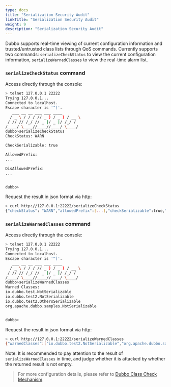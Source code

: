 ```yaml
---
type: docs
title: "Serialization Security Audit"
linkTitle: "Serialization Security Audit"
weight: 9
description: "Serialization Security Audit"
---
```


Dubbo supports real-time viewing of current configuration information and trusted/untrusted class lists through QoS commands. Currently supports two commands: `serializeCheckStatus` to view the current configuration information, `serializeWarnedClasses` to view the real-time alarm list.

### `serializeCheckStatus` command

Access directly through the console:
```bash
> telnet 127.0.0.1 22222
Trying 127.0.0.1...
Connected to localhost.
Escape character is '^]'.
   ___ __ __ ___ ___ ____
  / _ \ / / / // _ ) / _ ) / __ \
 / // // /_/ // _ |/ _ |/ /_/ /
/____/ \____//____//____/ \____/
dubbo>serializeCheckStatus
CheckStatus: WARN

CheckSerializable: true

AllowedPrefix:
...

DisAllowedPrefix:
...


dubbo>
```

Request the result in json format via http:
```bash
> curl http://127.0.0.1:22222/serializeCheckStatus
{"checkStatus": "WARN","allowedPrefix":[...],"checkSerializable":true,"disAllowedPrefix":[...]}
```

### `serializeWarnedClasses` command

Access directly through the console:
```bash
> telnet 127.0.0.1 22222
Trying 127.0.0.1...
Connected to localhost.
Escape character is '^]'.
   ___ __ __ ___ ___ ____
  / _ \ / / / // _ ) / _ ) / __ \
 / // // /_/ // _ |/ _ |/ /_/ /
/____/ \____//____//____/ \____/
dubbo>serializeWarnedClasses
Warned Classes:
io.dubbo.test.NotSerializable
io.dubbo.test2.NotSerializable
io.dubbo.test2.OthersSerializable
org.apache.dubbo.samples.NotSerializable


dubbo>
```

Request the result in json format via http:
```bash
> curl http://127.0.0.1:22222/serializeWarnedClasses
{"warnedClasses":["io.dubbo.test2.NotSerializable","org.apache.dubbo.samples.NotSerializable","io.dubbo.test.NotSerializable","io.dubbo.test2.OthersSerializable"]}
```

Note: It is recommended to pay attention to the result of `serializeWarnedClasses` in time, and judge whether it is attacked by whether the returned result is not empty.

> For more configuration details, please refer to [Dubbo Class Check Mechanism](/zh-cn/docs3-v2/java-sdk/advanced-features-and-usage/security/class-check/).